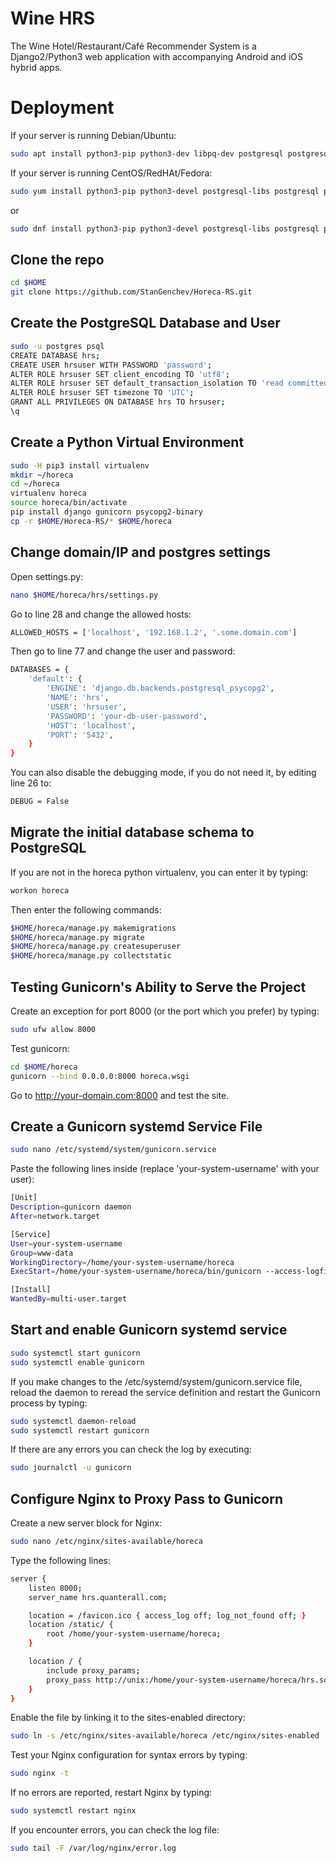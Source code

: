 # Wine HRS

The Wine Hotel/Restaurant/Café Recommender System is a Django2/Python3 web application with accompanying Android and iOS hybrid apps.

# Deployment

If your server is running Debian/Ubuntu:

```bash
sudo apt install python3-pip python3-dev libpq-dev postgresql postgresql-contrib nginx
```

If your server is running CentOS/RedHAt/Fedora:

```bash
sudo yum install python3-pip python3-devel postgresql-libs postgresql postgresql-contrib nginx
```

or

```bash
sudo dnf install python3-pip python3-devel postgresql-libs postgresql postgresql-contrib nginx
```

## Clone the repo

```bash
cd $HOME
git clone https://github.com/StanGenchev/Horeca-RS.git
```

## Create the PostgreSQL Database and User

```bash
sudo -u postgres psql
CREATE DATABASE hrs;
CREATE USER hrsuser WITH PASSWORD 'password';
ALTER ROLE hrsuser SET client_encoding TO 'utf8';
ALTER ROLE hrsuser SET default_transaction_isolation TO 'read committed';
ALTER ROLE hrsuser SET timezone TO 'UTC';
GRANT ALL PRIVILEGES ON DATABASE hrs TO hrsuser;
\q
```

## Create a Python Virtual Environment

```bash
sudo -H pip3 install virtualenv
mkdir ~/horeca
cd ~/horeca
virtualenv horeca
source horeca/bin/activate
pip install django gunicorn psycopg2-binary
cp -r $HOME/Horeca-RS/* $HOME/horeca
```

## Change domain/IP and postgres settings

Open settings.py:

```bash
nano $HOME/horeca/hrs/settings.py
```

Go to line 28 and change the allowed hosts:

```bash
ALLOWED_HOSTS = ['localhost', '192.168.1.2', '.some.domain.com']
```

Then go to line 77 and change the user and password:

```bash
DATABASES = {
    'default': {
        'ENGINE': 'django.db.backends.postgresql_psycopg2',
        'NAME': 'hrs',
        'USER': 'hrsuser',
        'PASSWORD': 'your-db-user-password',
        'HOST': 'localhost',
        'PORT': '5432',
    }
}
```

You can also disable the debugging mode, if you do not need it, by editing line 26 to:

```bash
DEBUG = False
```

## Migrate the initial database schema to PostgreSQL

If you are not in the horeca python virtualenv, you can enter it by typing:

```bash
workon horeca
```

Then enter the following commands:

```bash
$HOME/horeca/manage.py makemigrations
$HOME/horeca/manage.py migrate
$HOME/horeca/manage.py createsuperuser
$HOME/horeca/manage.py collectstatic
```

## Testing Gunicorn's Ability to Serve the Project

Create an exception for port 8000 (or the port which you prefer) by typing:

```bash
sudo ufw allow 8000
```

Test gunicorn:

```bash
cd $HOME/horeca
gunicorn --bind 0.0.0.0:8000 horeca.wsgi
```

Go to http://your-domain.com:8000 and test the site.

## Create a Gunicorn systemd Service File

```bash
sudo nano /etc/systemd/system/gunicorn.service
```

Paste the following lines inside (replace 'your-system-username' with your user):

```bash
[Unit]
Description=gunicorn daemon
After=network.target

[Service]
User=your-system-username
Group=www-data
WorkingDirectory=/home/your-system-username/horeca
ExecStart=/home/your-system-username/horeca/bin/gunicorn --access-logfile - --workers 3 --bind unix:/home/your-system-username/horeca/hrs.sock hrs.wsgi:application

[Install]
WantedBy=multi-user.target
```

## Start and enable Gunicorn systemd service

```bash
sudo systemctl start gunicorn
sudo systemctl enable gunicorn
```

If you make changes to the /etc/systemd/system/gunicorn.service file, reload the daemon to reread the service definition and restart the Gunicorn process by typing:

```bash
sudo systemctl daemon-reload
sudo systemctl restart gunicorn
```

If there are any errors you can check the log by executing:

```bash
sudo journalctl -u gunicorn
```

## Configure Nginx to Proxy Pass to Gunicorn

Create a new server block for Nginx:

```bash
sudo nano /etc/nginx/sites-available/horeca
```

Type the following lines:

```bash
server {
    listen 8000;
    server_name hrs.quanterall.com;

    location = /favicon.ico { access_log off; log_not_found off; }
    location /static/ {
        root /home/your-system-username/horeca;
    }

    location / {
        include proxy_params;
        proxy_pass http://unix:/home/your-system-username/horeca/hrs.sock;
    }
}

```

Enable the file by linking it to the sites-enabled directory:

```bash
sudo ln -s /etc/nginx/sites-available/horeca /etc/nginx/sites-enabled
```

Test your Nginx configuration for syntax errors by typing:

```bash
sudo nginx -t
```

If no errors are reported, restart Nginx by typing:

```bash
sudo systemctl restart nginx
```

If you encounter errors, you can check the log file:

```bash
sudo tail -F /var/log/nginx/error.log
```
